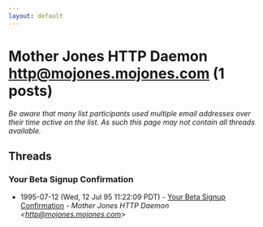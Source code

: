 ```yaml
---
layout: default
---
```


# Mother Jones HTTP Daemon <http@mojones.mojones.com> (1 posts)

_Be aware that many list participants used multiple email addresses over their time active on the list. As such this page may not contain all threads available._

## Threads

### Your Beta Signup Confirmation
+ 1995-07-12 (Wed, 12 Jul 95 11:22:09 PDT) - [Your Beta Signup Confirmation](/archive/1995/07/ca6c89faf8fc503cf815f6eb54f58d3abf73714e0ce6c0f438e149b546286b43) - _Mother Jones HTTP Daemon \<http@mojones.mojones.com\>_

